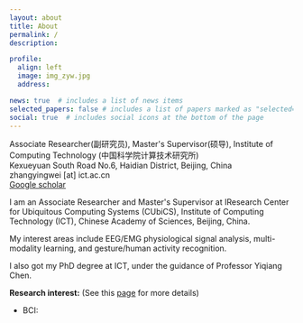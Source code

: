 ```yaml
---
layout: about
title: About
permalink: /
description: 

profile:
  align: left
  image: img_zyw.jpg
  address: 

news: true  # includes a list of news items
selected_papers: false # includes a list of papers marked as "selected={true}"
social: true  # includes social icons at the bottom of the page
---
```


Associate Researcher(副研究员), Master's Supervisor(硕导), Institute of Computing Technology (中国科学院计算技术研究所)<br>
Kexueyuan South Road No.6, Haidian District, Beijing, China<br>
zhangyingwei [at] ict.ac.cn<br>
[Google scholar](https://scholar.google.com.sg/citations?user=7UEqgLcAAAAJ&hl=zh-CN)

I am an Associate Researcher and Master's Supervisor at IResearch Center for Ubiquitous Computing Systems (CUbiCS), Institute of Computing Technology (ICT), Chinese Academy of Sciences, Beijing, China.

My interest areas include EEG/EMG physiological signal analysis, multi-modality learning, and gesture/human activity recognition.

I also got my PhD degree at ICT, under the guidance of Professor Yiqiang Chen.


**Research interest:** (See this [page](https://ywzhang.ac.cn/research/) for more details)
- BCI:

